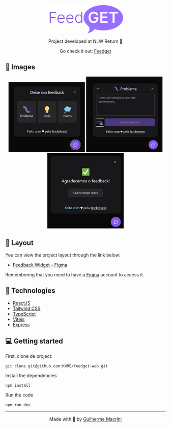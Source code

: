 <p align="center">
  <img alt="Logo feedget" src="./prints/feedget-logo.png">
</p>
<p align="center">
Project developed at NLW Return 🚀
</p>
<p align="center">
Go check it out: <a href="https://feedget-4cttv6k9w-k4me.vercel.app/"> Feedget </a>
</p>

## 👀 Images

<p align="center">
  <img alt="feedback tips" src="./prints/tipos-feeback.png" width="240"/>
  <img alt="getting error" src="./prints/Reportando-erro.png" width="240"/>
  <img alt="Appreciate the feedback" src="./prints/agradecemos-o-feedback.png" width="240"/>
</p>

## 🔖 Layout

You can view the project layout through the link below:

- [Feedback Widget - Figma](https://www.figma.com/community/file/1102912516166573468)

Remembering that you need to have a [Figma](http://figma.com/) account to access it.

## 🚀 Technologies

- [ReactJS](https://reactjs.org/)
- [Tailwind CSS](https://tailwindcss.com/)
- [TypeScript](https://www.typescriptlang.org/)
- [Vitejs](https://vitejs.dev/)
- [Express](https://expressjs.com/)

## 💻 Getting started

First, clone de project:

    git clone git@github.com:K4ME/feedget-web.git

Install the dependencies

    npm install

Run the code

    npm run dev

<!--
<strong>Criar o projeto:</strong>
npm create vite@latest

<strong>Instalar dependências:</strong>
npm install

<strong>Instalar tailwindcss no projeto:</strong>
https://tailwindcss.com/docs/installation/using-postcss

<strong>Instalar icones:</strong>
npm install phosphor-react

<strong>Instalar compoenents headlessui:</strong>
npm install @headlessui/react

<strong>Instalar tailwindcss/forms:</strong>
npm install -D @tailwindcss/forms

<strong>Instalar tailwindcss scrollbar</strong>
npm install --save-dev tailwind-scrollbar

<strong>Instalar biblioteca para screenshot:</strong>
npm install html2canvas -->

---

<p align="center">
  Made with 💜 by <a href="https://www.linkedin.com/in/guilhermemacrini/">Guilherme Macrini</a>
</p>
